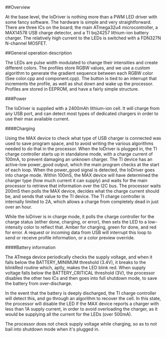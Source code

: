 ##Overview

At the base level, the IoDriver is nothing more than a PWM LED driver with some fancy software. The hardware is simple and very straightforward. There are three ICs on the board; the main ATmega32u4 microcontroller, a MAX14578 USB charge detector, and a TI bq24257 lithium-ion battery charger. The relatively high current to the LEDs is switched with a FDN327N N-channel MOSFET.

##General operation description

The LEDs are pulse width modulated to change their intensities and create different colors. The profiles store RGBW values, and we use a custom algorithm to generate the gradient sequence between each RGBW color (See color.cpp and component.cpp). The button is tied to an interrupt that increments the profile, as well as shut down and wake up the processor. Profiles are stored in EEPROM, and have a fairly simple structure.

###Power

The IoDriver is supplied with a 2400mAh lithium-ion cell. It will charge from any USB port, and can detect most types of dedicated chargers in order to use their max available current.

####Charging

Using the MAX device to check what type of USB charger is connected was used to save program space, and to avoid writing the various algorithms needed to do that in the processor. When the IoDriver is plugged in, the TI charge controller starts up in standalone mode, with a charge current of 100mA, to prevent damaging an unknown charger. The TI device has an active-low power\_good output, which the main program checks at the start of each loop. When the power_good signal is detected, the IoDriver goes into charge mode. Within 100mS, the MAX device will have determined the charger type (how much current it can supply) and waits for the main processor to retrieve that information over the I2C bus. The processor waits 200mS then polls the MAX device, decides what the charge current should be, and sends that value to the TI device. The TI charge controller is internally limited to 2A, which allows a charge from completely dead in just over an hour.

While the IoDriver is in charge mode, it polls the charge controller for the charge status (either done, charging, or error), then sets the LED to a low-intensity color to reflect that. Amber for charging, green for done, and red for error. A request or incoming data from USB will interrupt this loop to send or receive profile information, or a color preview override.

####Battery information

The ATmega device periodically checks the supply voltage, and when it falls below the BATTERY\_MINIMUM threshold (3.4V), it breaks to the blinkRed routine which, aptly, makes the LED blink red. When supply voltage falls below the BATTERY_CRITICAL threshold (3V), the processor disables the other two ICs and then goes into full shutdown mode, to save the battery from over-discharge.

In the event that the battery is deeply discharged, the TI charge controller will detect this, and go through an algorithm to recover the cell. In this state, the processor will disable the LED if the MAX device reports a charger with less than 1A supply current, in order to avoid overloading the charger, as it would be supplying all the current for the LEDs (over 500mA).

The processor does not check supply voltage while charging, so as to not bail into shutdown mode when it's plugged in.
